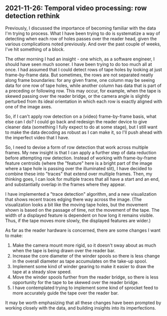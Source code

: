 <!-- 20211126-MC-journal.md -->

## 2021-11-26: Temporal video processing: row detection rethink

Previously, I discussed the importance of becoming familiar with the data I'm trying to process.  What I have been trying to do is systematize a way of detecting when each row of holes passes over the reader head, given the various complications noted previously.  And over the past couple of weeks, I've hit something of a block.

The other morning I had an insight - one which, as a software engineer, I should have seen much sooner.  I have been trying to do too much all at once.  I had assumed that I could detect rows of tape holes by looking at just frame-by-frame data.  But sometimes, the rows are not separated neatly along frame boundaries:  for any given frame, one column may be seeing data for one row of tape holes, while another column has data that is part of a preceding or following row.  This may occur, for example, when the tape is skewed passing over the reader bridge, or the camera angle is slightly perturbed from its ideal orientation in which each row is exactly aligned with one of the image axes.

So, if I can't apply row detection on a (video) frame-by-frame basis, what else can I do?  I could go back and redesign the reader device to give cleaner data (something I fully expect to do at some stage), but I still want to make the data decoding as robust as I can make it, so I'll push ahead with the imperfect video that I have.  

So, I need to devise a form of row detection that work across multiple frames.  My new insight is that I can apply a further step of data reduction before attempting row detection.  Instead of working with frame-by-frame feature centroids (where the "feature" here is a bright part of the image where a tape hole is passing over the illuminated slit), I have decided to combine these into "traces" that extend over multiple frames.  Then, my thinking goes, I can look for multiple traces that all have a start and an end, and substantially overlap in the frames where they appear.

I have implemented a "trace detection" algorithm, and a new visualization that shows recent traces edging there way across the image.  (The visualization looks a bit like the moving tape holes, but the movement shown is based on the passage of time, not the movement of the tape.  The width of a displayed feature is dependent on how long it remains visible.  Thus, if the tape moves more slowly, the displayed features are wider.)

As far as the reader hardware is concerned, there are some changes I want to make:

1. Make the camera mount more rigid, so it doesn't sway about as much when the tape is being drawn over the reader bar.
2. Increase the core diameter of the winder spools so there is less change in the overall diameter as tape accumulates on the take-up spool.
3. Implement some kind of winder gearing to make it easier to draw the tape at a steady slow speed.
4. Move the winder spools further from the reader bridge, so there is less opportunity for the tape to be skewed over the reader bridge.
5. I have contemplated trying to implement some kind of sprocket feed to more accurately guide the tape over the reader bar.

It may be worth emphasizing that all these changes have been prompted by working closely with the data, and building insights into its imperfections.


